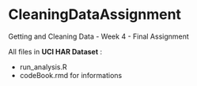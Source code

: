 # CleaningDataAssignment
Getting and Cleaning Data - Week 4 - Final Assignment 

All files in **UCI HAR Dataset** :
* run_analysis.R 
* codeBook.rmd for informations
